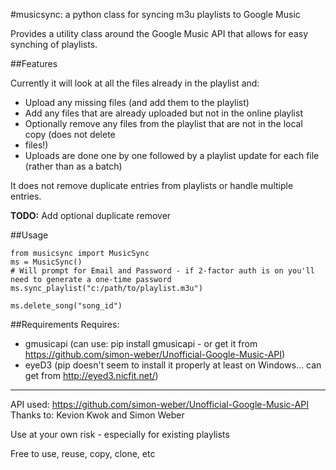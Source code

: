 #musicsync: a python class for syncing m3u playlists to Google Music

Provides a utility class around the Google Music API that allows for easy synching of playlists.

##Features

Currently it will look at all the files already in the playlist and:
* Upload any missing files (and add them to the playlist)
* Add any files that are already uploaded but not in the online playlist
* Optionally remove any files from the playlist that are not in the local copy (does not delete
* files!)
* Uploads are done one by one followed by a playlist update for each file (rather than as a
 batch)

It does not remove duplicate entries from playlists or handle multiple entries.

**TODO:** Add optional duplicate remover

##Usage

    from musicsync import MusicSync
    ms = MusicSync()
    # Will prompt for Email and Password - if 2-factor auth is on you'll need to generate a one-time password
    ms.sync_playlist("c:/path/to/playlist.m3u")

    ms.delete_song("song_id")


##Requirements
Requires:
* gmusicapi (can use: pip install gmusicapi - or get it from https://github.com/simon-weber/Unofficial-Google-Music-API)
* eyeD3 (pip doesn't seem to install it properly at least on Windows... can get from http://eyed3.nicfit.net/)

- - -

API used: https://github.com/simon-weber/Unofficial-Google-Music-API
Thanks to: Kevion Kwok and Simon Weber

Use at your own risk - especially for existing playlists

Free to use, reuse, copy, clone, etc
